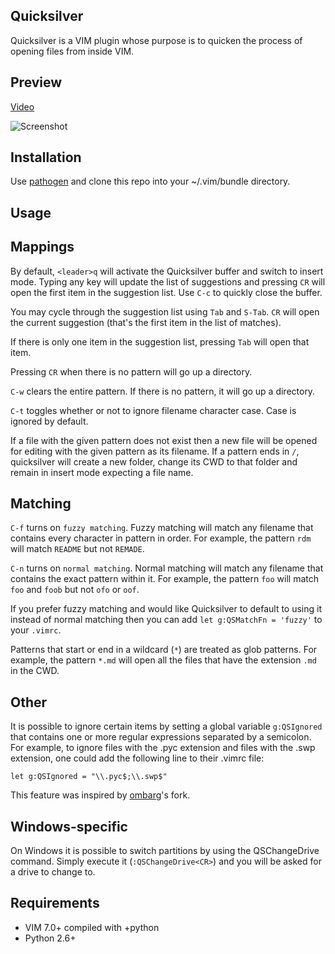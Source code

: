 Quicksilver
-----------

Quicksilver is a VIM plugin whose purpose is to quicken the process of
opening files from inside VIM.

Preview
-------

[Video](http://www.youtube.com/watch?v=RDsey4YqpHs)

![Screenshot](http://farm4.static.flickr.com/3383/5804126014_072806d823_z.jpg)

Installation
------------

Use [pathogen][1] and clone this repo into your ~/.vim/bundle directory.

Usage
-----

## Mappings

By default, `<leader>q` will activate the Quicksilver buffer and switch to
insert mode. Typing any key will update the list of suggestions and pressing
`CR` will open the first item in the suggestion list. Use `C-c` to quickly
close the buffer.

You may cycle through the suggestion list using `Tab` and `S-Tab`. `CR` will
open the current suggestion (that's the first item in the list of matches).

If there is only one item in the suggestion list, pressing `Tab` will open
that item.

Pressing `CR` when there is no pattern will go up a directory.

`C-w` clears the entire pattern. If there is no pattern, it will go up a
directory.

`C-t` toggles whether or not to ignore filename character case. Case is
ignored by default.

If a file with the given pattern does not exist then a new file will be
opened for editing with the given pattern as its filename. If a pattern
ends in `/`, quicksilver will create a new folder, change its CWD to
that folder and remain in insert mode expecting a file name.

## Matching

`C-f` turns on `fuzzy matching`. Fuzzy matching will match any filename
that contains every character in pattern in order. For example, the
pattern `rdm` will match `README` but not `REMADE`.

`C-n` turns on `normal matching`. Normal matching will match any
filename that contains the exact pattern within it. For example, the
pattern `foo` will match `foo` and `foob` but not `ofo` or `oof`.

If you prefer fuzzy matching and would like Quicksilver to default to using it
instead of normal matching then you can add `let g:QSMatchFn = 'fuzzy'`
to your `.vimrc`.

Patterns that start or end in a wildcard (`*`) are treated as glob
patterns. For example, the pattern `*.md` will open all the files that
have the extension `.md` in the CWD.

## Other

It is possible to ignore certain items by setting a global variable
`g:QSIgnored` that contains one or more regular expressions separated by a
semicolon. For example, to ignore files with the .pyc extension and files with
the .swp extension, one could add the following line to their .vimrc file:
    
    let g:QSIgnored = "\\.pyc$;\\.swp$"

This feature was inspired by [ombarg][2]'s fork.

## Windows-specific

On Windows it is possible to switch partitions by using the QSChangeDrive
command. Simply execute it (`:QSChangeDrive<CR>`) and you will be asked for a
drive to change to.

Requirements
------------

* VIM 7.0+ compiled with +python
* Python 2.6+

[1]: http://github.com/tpope/vim-pathogen
[2]: https://github.com/obmarg
